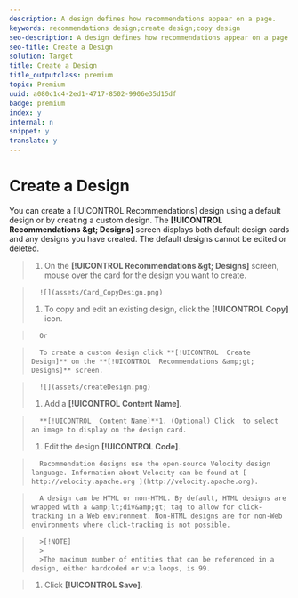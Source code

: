 ```yaml
---
description: A design defines how recommendations appear on a page.
keywords: recommendations design;create design;copy design
seo-description: A design defines how recommendations appear on a page.
seo-title: Create a Design
solution: Target
title: Create a Design
title_outputclass: premium
topic: Premium
uuid: a080c1c4-2ed1-4717-8502-9906e35d15df
badge: premium
index: y
internal: n
snippet: y
translate: y
---
```


# Create a Design

You can create a [!UICONTROL  Recommendations] design using a default design or by creating a custom design. The **[!UICONTROL  Recommendations &amp;gt; Designs]** screen displays both default design cards and any designs you have created. The default designs cannot be edited or deleted. 

>1. On the **[!UICONTROL  Recommendations &amp;gt; Designs]** screen, mouse over the card for the design you want to create.

>       ![](assets/Card_CopyDesign.png) 
>1. To copy and edit an existing design, click the **[!UICONTROL  Copy]** icon.

>       Or 

>       To create a custom design click **[!UICONTROL  Create Design]** on the **[!UICONTROL  Recommendations &amp;gt; Designs]** screen. 

>       ![](assets/createDesign.png) 
>1. Add a **[!UICONTROL  Content Name]**.

>       **[!UICONTROL  Content Name]**1. (Optional) Click  to select an image to display on the design card.
>1. Edit the design **[!UICONTROL  Code]**.

>       Recommendation designs use the open-source Velocity design language. Information about Velocity can be found at [ http://velocity.apache.org ](http://velocity.apache.org). 

>       A design can be HTML or non-HTML. By default, HTML designs are wrapped with a &amp;lt;div&amp;gt; tag to allow for click-tracking in a Web environment. Non-HTML designs are for non-Web environments where click-tracking is not possible. 


>       >[!NOTE]
>       >
>       >The maximum number of entities that can be referenced in a design, either hardcoded or via loops, is 99.

>1. Click **[!UICONTROL  Save]**.
